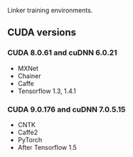 Linker training environments.

## CUDA versions

### CUDA 8.0.61 and cuDNN 6.0.21

- MXNet
- Chainer
- Caffe
- Tensorflow 1.3, 1.4.1

### CUDA 9.0.176 and cuDNN 7.0.5.15

- CNTK
- Caffe2
- PyTorch
- After Tensorflow 1.5 


